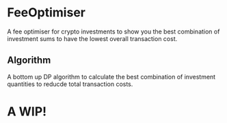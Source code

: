 # FeeOptimiser
A fee optimiser for crypto investments to show you the best combination of investment sums to have the lowest overall transaction cost.

## Algorithm
A bottom up DP algorithm to calculate the best combination of investment quantities to reducde total transaction costs.

# A WIP!
